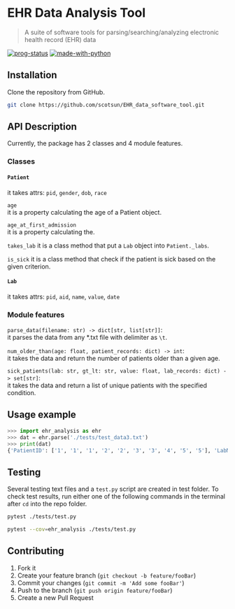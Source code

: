 # EHR Data Analysis Tool
> A suite of software tools for parsing/searching/analyzing electronic health record (EHR) data

[![prog-status](https://img.shields.io/badge/status-in%20progress-brightgreen?style=plastic)](https://shields.io/)
[![made-with-python](https://img.shields.io/badge/Made%20with-Python-1f425f.svg)](https://www.python.org/)


## Installation

Clone the repository from GitHub.

```sh
git clone https://github.com/scotsun/EHR_data_software_tool.git
```

## API Description

Currently, the package has 2 classes and 4 module features.

### Classes
#### `Patient`  
it takes attrs: `pid`, `gender`, `dob`, `race`

`age`  
it is a property calculating the age of a Patient object.

`age_at_first_admission`  
it is a property calculating the.

`takes_lab`
it is a class method that put a `Lab` object into `Patient._labs`.

`is_sick`
it is a class method that check if the patient is sick based on the given criterion.

#### `Lab`
it takes attrs: `pid`, `aid`, `name`, `value`, `date` 

### Module features

`parse_data(filename: str) -> dict[str, list[str]]`:  
it parses the data from any *.txt file with delimiter as `\t`.

`num_older_than(age: float, patient_records: dict) -> int`:  
it takes the data and return the number of patients older than a given age.

`sick_patients(lab: str, gt_lt: str, value: float, lab_records: dict) -> set[str]`:  
it takes the data and return a list of unique patients with the specified condition.


## Usage example

```python
>>> import ehr_analysis as ehr
>>> dat = ehr.parse('./tests/test_data3.txt')
>>> print(dat)
{'PatientID': ['1', '1', '1', '2', '2', '3', '3', '4', '5', '5'], 'LabName': ['lab1', 'lab2', 'lab3', 'lab1', 'lab2', 'lab1', 'lab3', 'lab1', 'lab1', 'lab2'], 'LabValue': ['1', '0.5', '10', '2', '0.6', '2', '11', '3', '3', '0.9']}
```

## Testing
Several testing text files and a `test.py` script are created in test folder. To check test results, run either one of the following commands in the terminal after `cd` into the repo folder.

```sh
pytest ./tests/test.py
```

```sh
pytest --cov=ehr_analysis ./tests/test.py
```

## Contributing

1. Fork it
2. Create your feature branch (`git checkout -b feature/fooBar`)
3. Commit your changes (`git commit -m 'Add some fooBar'`)
4. Push to the branch (`git push origin feature/fooBar`)
5. Create a new Pull Request
